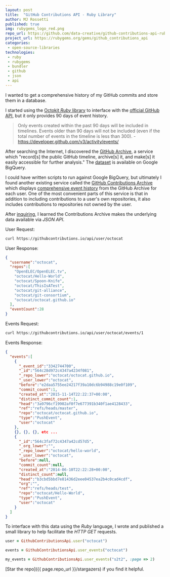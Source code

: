 ```yaml
---
layout: post
title:  "GitHub Contributions API - Ruby Library"
author: MJ Rossetti
published: true
img: rubygems_logo_red.png
repo_url: https://github.com/data-creative/github-contributions-api-ruby
project_url: https://rubygems.org/gems/github_contributions_api
categories:
 - open-source-libraries
technologies:
 - ruby
 - rubygems
 - bundler
 - github
 - json
 - api
---
```


I wanted to get a comprehensive history of my GitHub commits and store them in a database.

I started using the [Octokit *Ruby* library](https://github.com/octokit/octokit.rb)
  to interface with the [official GitHub API](https://developer.github.com/v3/),
  but it only provides 90 days of event history.

> Only events created within the past 90 days will be included in timelines. Events older than 90 days will not be included (even if the total number of events in the timeline is less than 300). - https://developer.github.com/v3/activity/events/

After searching the Internet, I discovered the [GitHub Archive](https://www.githubarchive.org/), a service which "record[s] the public GitHub timeline, archive[s] it, and make[s] it easily accessible for further analysis."
  The [dataset](https://bigquery.cloud.google.com/table/githubarchive:day.events_20150101?pli=1) is available on Google BigQuery.

I could have written scripts to run against Google BigQuery, but ultimately I found another existing service called the [GitHub Contributions Archive](https://githubcontributions.io/) which displays [comprehensive event history](https://githubcontributions.io/user/s2t2/events/1) from the GitHub Archive for each user.
 One of the most convenient parts of this service is that in addition to including contributions to a user's own repositories, it also includes contributions to repositories not owned by the user.

After [inquiring](https://github.com/tenex/github-contributions/issues/80#issue-141110175), I learned the Contributions Archive makes the underlying data available via *JSON API*.

User Request:

```` sh
curl https://githubcontributions.io/api/user/octocat
````

User Response:

```json
{
  "username":"octocat",
  "repos":[
    "OpenELEC/OpenELEC.tv",
    "octocat/Hello-World",
    "octocat/Spoon-Knife",
    "octocat/ThisIsATest",
    "octocat/git-alliance",
    "octocat/git-consortium",
    "octocat/octocat.github.io"
  ],
  "eventCount":28
}
```

Events Request:

```` sh
curl https://githubcontributions.io/api/user/octocat/events/1
````

Events Response:

```` json
{
  "events":[
    {
      "_event_id":"3342744700",
      "_id":"564c28d972c4347a4234f081",
      "_repo_lower":"octocat/octocat.github.io",
      "_user_lower":"octocat",
      "before":"e2daa5755ee24217f39a10dc6b94988c19e0f109",
      "commit_count":1,
      "created_at":"2015-11-14T22:22:37+00:00",
      "distinct_commit_count":1,
      "head":"3a9796cf19902af0f7e677391b340f1ae4128433",
      "ref":"refs/heads/master",
      "repo":"octocat/octocat.github.io",
      "type":"PushEvent",
      "user":"octocat"
    },
    {}, {}, {}, etc ...
    {
      "_id":"564c3faf72c4347a42cd57d5",
      "_org_lower":"",
      "_repo_lower":"octocat/hello-world",
      "_user_lower":"octocat",
      "before":null,
      "commit_count":null,
      "created_at":"2014-06-10T22:22:28+00:00",
      "distinct_count":null,
      "head":"b3cbd5bbd7e81436d2eee04537ea2b4c0cad4cdf",
      "org":"",
      "ref":"refs/heads/test",
      "repo":"octocat/Hello-World",
      "type":"PushEvent",
      "user":"octocat"
    }
  ]
}
````

To interface with this data using the *Ruby* language, I wrote and published a small library to help facilitate the *HTTP GET* requests.

```` rb
user = GithubContributionsApi.user("octocat")

events = GithubContributionsApi.user_events("octocat")

my_events = GithubContributionsApi.user_events("s2t2", :page => 2)
````

[Star the repo]({{ page.repo_url }}/stargazers) if you find it helpful.
